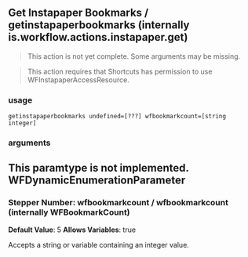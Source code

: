 
## Get Instapaper Bookmarks / getinstapaperbookmarks (internally is.workflow.actions.instapaper.get)

> This action is not yet complete. Some arguments may be missing.


> This action requires that Shortcuts has permission to use WFInstapaperAccessResource.

### usage
`getinstapaperbookmarks undefined=[???] wfbookmarkcount=[string integer]`

### arguments
This paramtype is not implemented. WFDynamicEnumerationParameter
---
### Stepper Number: wfbookmarkcount / wfbookmarkcount (internally WFBookmarkCount)
**Default Value**: 5
**Allows Variables**: true


Accepts a string 
or variable
containing an integer value.
